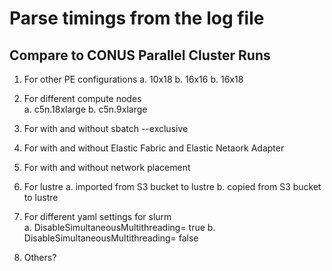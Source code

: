 # Parse timings from the log file 

## Compare to CONUS Parallel Cluster Runs

1. For other PE configurations
   a. 10x18
   b. 16x16
   b. 16x18

2. For different compute nodes   
   a. c5n.18xlarge
   b. c5n.9xlarge

3. For with and without sbatch --exclusive

4. For with and without Elastic Fabric and Elastic Netaork Adapter 

5. For with and without network placement 

6. For lustre
   a. imported from S3 bucket to lustre
   b. copied from S3 bucket to lustre

7. For different yaml settings for slurm  
   a. DisableSimultaneousMultithreading= true
   b. DisableSimultaneousMultithreading= false

8. Others?

